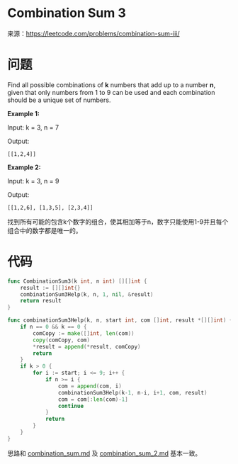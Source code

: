 # Combination Sum 3

来源：<https://leetcode.com/problems/combination-sum-iii/>

# 问题

Find all possible combinations of **k** numbers that add up to a number **n**, given that only numbers from 1 to 9 can be used and each combination should be a unique set of numbers.

**Example 1:**

Input: k = 3, n = 7

Output:

```
[[1,2,4]]
```

**Example 2:**

Input: k = 3, n = 9

Output:

```
[[1,2,6], [1,3,5], [2,3,4]]
```

找到所有可能的包含k个数字的组合，使其相加等于n，数字只能使用1-9并且每个组合中的数字都是唯一的。

# 代码

```go
func CombinationSum3(k int, n int) [][]int {
	result := [][]int{}
	combinationSum3Help(k, n, 1, nil, &result)
	return result
}

func combinationSum3Help(k, n, start int, com []int, result *[][]int) {
	if n == 0 && k == 0 {
		comCopy := make([]int, len(com))
		copy(comCopy, com)
		*result = append(*result, comCopy)
		return
	}
	if k > 0 {
		for i := start; i <= 9; i++ {
			if n >= i {
				com = append(com, i)
				combinationSum3Help(k-1, n-i, i+1, com, result)
				com = com[:len(com)-1]
				continue
			}
			return
		}
	}
}
```

思路和 [combination_sum.md](doc/combination_sum.md) 及 [combination_sum_2.md](doc/combination_sum_2.md) 基本一致。

